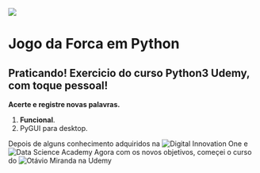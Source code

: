 ![](https://www.python.org/static/img/python-logo.png)
# Jogo da Forca em Python

## Praticando! Exercicio do curso Python3 Udemy, com toque pessoal!

**Acerte e registre novas palavras.**

1. **Funcional**.
2. PyGUI para desktop.

Depois de alguns conhecimento adquiridos na ![Digital Innovation One](https://web.digitalinnovation.one/home) e ![Data Science Academy](https://www.datascienceacademy.com.br/)
Agora com os novos objetivos, começei o curso do ![Otávio Miranda na Udemy](https://www.udemy.com/course/python-3-do-zero-ao-avancado/)